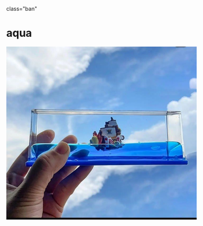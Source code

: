 <html>
<head>
<meta charset="uft-8">

<meta name="viewport" content="width=device-width,
 initial-scale=1.0">











 
</head>
<body>
<div> class="ban"
<h1>
 aqua
</h1>
 
</div>
 <div class="img">
        <img src="IMG_20240909_011730_049.jpg">
 
</div>








 
</body>





















 
</html>
